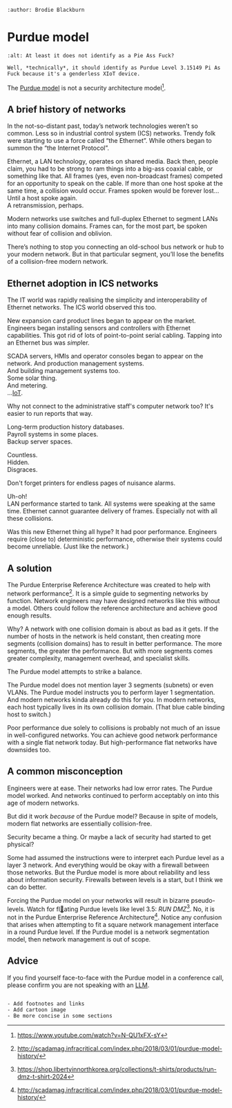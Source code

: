 ```{post} 24 April, 2020
:author: Brodie Blackburn
```
# Purdue model

```{figure} purdue.jpg
:alt: At least it does not identify as a Pie Ass Fuck?

Well, *technically*, it should identify as Purdue Level 3.15149 Pi As Fuck because it's a genderless XIoT device.
```

The [Purdue model](https://en.wikipedia.org/wiki/Purdue_Enterprise_Reference_Architecture) is not a security architecture model[^1].


## A brief history of networks

In the not-so-distant past, today’s network technologies weren’t so common.
Less so in industrial control system (ICS) networks.
Trendy folk were starting to use a force called “the Ethernet”.
While others began to summon the “the Internet Protocol”.

Ethernet, a LAN technology, operates on shared media.
Back then, people claim, you had to be strong to ram things into a big-ass coaxial cable, or something like that.
All frames (yes, even non-broadcast frames) competed for an opportunity to speak on the cable.
If more than one host spoke at the same time, a collision would occur.
Frames spoken would be forever lost...
Until a host spoke again. \
A retransmission, perhaps.

Modern networks use switches and full-duplex Ethernet to segment LANs into many collision domains.
Frames can, for the most part, be spoken without fear of collision and oblivion.

There’s nothing to stop you connecting an old-school bus network or hub to your modern network.
But in that particular segment, you’ll lose the benefits of a collision-free modern network.


## Ethernet adoption in ICS networks

The IT world was rapidly realising the simplicity and interoperability of Ethernet networks.
The ICS world observed this too.

New expansion card product lines began to appear on the market.
Engineers began installing sensors and controllers with Ethernet capabilities.
This got rid of lots of point-to-point serial cabling.
Tapping into an Ethernet bus was *simp*ler.

SCADA servers, HMIs and operator consoles began to appear on the network.
And production management systems. \
And building management systems too. \
Some solar thing. \
And metering. \
...[IoT](https://x.com/internetofshit).

Why not connect to the administrative staff's computer network too?
It's easier to run reports that way.

Long-term production history databases. \
Payroll systems in some places. \
Backup server spaces.

Countless. \
Hidden. \
Disgraces.

Don't forget printers for endless pages of nuisance alarms.

Uh-oh! \
LAN performance started to tank.
All systems were speaking at the same time.
Ethernet cannot guarantee delivery of frames.
Especially not with all these collisions.

Was this new Ethernet thing all hype?
It had poor performance.
Engineers require (close to) deterministic performance, otherwise their systems could become unreliable.
(Just like the network.)


## A solution

The Purdue Enterprise Reference Architecture was created to help with network performance[^2].
It is a simple guide to segmenting networks by function.
Network engineers may have designed networks like this without a model.
Others could follow the reference architecture and achieve good enough results.

Why? A network with one collision domain is about as bad as it gets.
If the number of hosts in the network is held constant, then creating more segments (collision domains) has to result in better performance. The more segments, the greater the performance.
But with more segments comes greater complexity, management overhead, and specialist skills.

The Purdue model attempts to strike a balance.

The Purdue model does not mention layer 3 segments (subnets) or even VLANs.
The Purdue model instructs you to perform layer 1 segmentation.
And modern networks kinda already do this for you.
In modern networks, each host typically lives in its own collision domain.
(That blue cable binding host to switch.)

Poor performance due solely to collisions is probably not much of an issue in well-configured networks.
You can achieve good network performance with a single flat network today.
But high-performance flat networks have downsides too.


## A common misconception

Engineers were at ease.
Their networks had low error rates.
The Purdue model worked.
And networks continued to perform acceptably on into this age of modern networks.

But did it work *because* of the Purdue model?
Because in spite of models, modern flat networks are essentially collision-free.

Security became a thing.
Or maybe a lack of security had started to get physical?

Some had assumed the instructions were to interpret each Purdue level as a layer 3 network.
And everything would be okay with a firewall between those networks.
But the Purdue model is more about reliability and less about information security.
Firewalls between levels is a start, but I think we can do better.

Forcing the Purdue model on your networks will result in bizarre pseudo-levels.
Watch for fl[🛟](https://study.com/skill/learn/identifying-numbers-as-integers-or-non-integers-explanation.html)ating Purdue levels like level 3.5: *RUN DMZ*[^3].
No, it is not in the Purdue Enterprise Reference Architecture[^2].
Notice any confusion that arises when attempting to fit a square network management interface in a round Purdue level.
If the Purdue model is a network segmentation model, then network management is out of scope.


## Advice

If you find yourself face-to-face with the Purdue model in a conference call, please confirm you are not speaking with an [LLM](https://x.com/i/grok/share/GylL24RlT2ZM0ZgeNeBB8vLF8).

[^1]: <https://www.youtube.com/watch?v=N-QU1xFX-sY>
[^2]: <http://scadamag.infracritical.com/index.php/2018/03/01/purdue-model-history/>
[^3]: <https://shop.libertyinnorthkorea.org/collections/t-shirts/products/run-dmz-t-shirt-2024>

```{update} 22 November, 2024

- Add footnotes and links
- Add cartoon image
- Be more concise in some sections
```
